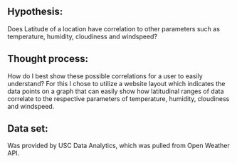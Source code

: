 Hypothesis:
-
Does Latitude of a location have correlation to other parameters such as temperature, humidity, cloudiness and windspeed?



Thought process:
-
How do I best show these possible correlations for a user to easily understand?  For this I chose to utilize a website layout which indicates the data points on a graph that can easily show how latitudinal ranges of data correlate to the respective parameters of temperature, humidity, cloudiness and windspeed.



Data set:
-
Was provided by USC Data Analytics, which was pulled from Open Weather API.

